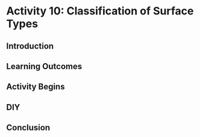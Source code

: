# Activity 10: Classification of Surface Types



## Introduction



## Learning Outcomes




## Activity Begins




## DIY




## Conclusion
